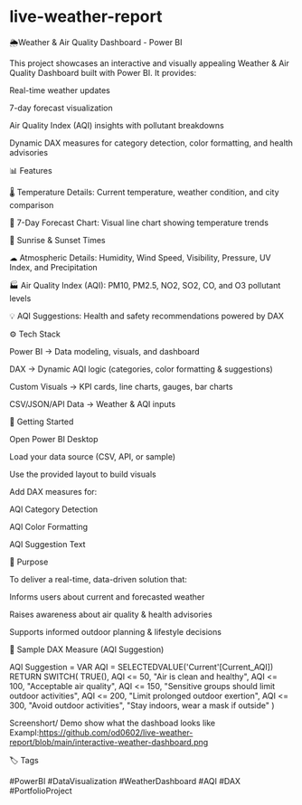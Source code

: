 # live-weather-report
🌦️Weather & Air Quality Dashboard - Power BI

This project showcases an interactive and visually appealing Weather & Air Quality Dashboard built with Power BI. It provides:

Real-time weather updates

7-day forecast visualization

Air Quality Index (AQI) insights with pollutant breakdowns

Dynamic DAX measures for category detection, color formatting, and health advisories

📊 Features

🌡 Temperature Details: Current temperature, weather condition, and city comparison

📅 7-Day Forecast Chart: Visual line chart showing temperature trends

🌇 Sunrise & Sunset Times

☁ Atmospheric Details: Humidity, Wind Speed, Visibility, Pressure, UV Index, and Precipitation

🏭 Air Quality Index (AQI): PM10, PM2.5, NO2, SO2, CO, and O3 pollutant levels

💡 AQI Suggestions: Health and safety recommendations powered by DAX

⚙️ Tech Stack

Power BI → Data modeling, visuals, and dashboard

DAX → Dynamic AQI logic (categories, color formatting & suggestions)

Custom Visuals → KPI cards, line charts, gauges, bar charts

CSV/JSON/API Data → Weather & AQI inputs

🚀 Getting Started

Open Power BI Desktop

Load your data source (CSV, API, or sample)

Use the provided layout to build visuals

Add DAX measures for:

AQI Category Detection

AQI Color Formatting

AQI Suggestion Text

📌 Purpose

To deliver a real-time, data-driven solution that:

Informs users about current and forecasted weather

Raises awareness about air quality & health advisories

Supports informed outdoor planning & lifestyle decisions

🧠 Sample DAX Measure (AQI Suggestion)

AQI Suggestion =
VAR AQI = SELECTEDVALUE('Current'[Current_AQI])
RETURN
SWITCH(
    TRUE(),
    AQI <= 50, "Air is clean and healthy",
    AQI <= 100, "Acceptable air quality",
    AQI <= 150, "Sensitive groups should limit outdoor activities",
    AQI <= 200, "Limit prolonged outdoor exertion",
    AQI <= 300, "Avoid outdoor activities",
    "Stay indoors, wear a mask if outside"
)



Screenshort/ Demo
show what the dashboad looks like
Exampl:https://github.com/od0602/live-weather-report/blob/main/interactive-weather-dashboard.png

🏷 Tags

#PowerBI #DataVisualization #WeatherDashboard #AQI #DAX #PortfolioProject
